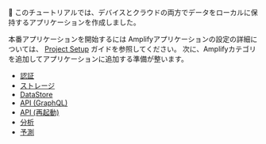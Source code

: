 👏 このチュートリアルでは、デバイスとクラウドの両方でデータをローカルに保持するアプリケーションを作成しました。

本番アプリケーションを開始するには Amplifyアプリケーションの設定の詳細については、 [Project Setup](~/lib/project-setup/create-application.md) ガイドを参照してください。 次に、Amplifyカテゴリを追加してアプリケーションに追加する準備が整います。

- [認証](~/lib/auth/getting-started.md)
- [ストレージ](~/lib/storage/getting-started.md)
- [DataStore](~/lib/datastore/getting-started.md)
- [API (GraphQL)](~/lib/graphqlapi/getting-started.md)
- [API (再起動)](~/lib/restapi/getting-started.md)
- [分析](~/lib/analytics/getting-started.md)
- [予測](~/lib/predictions/getting-started.md)
